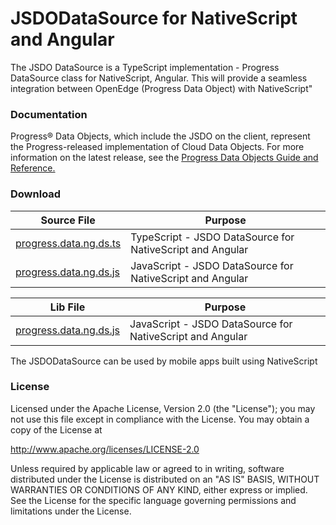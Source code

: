 # JSDODataSource for NativeScript and Angular
The JSDO DataSource is a TypeScript implementation - Progress DataSource class for NativeScript, Angular. This will provide a seamless integration between OpenEdge (Progress Data Object) with NativeScript"  

### Documentation
Progress® Data Objects, which include the JSDO on the client, represent the Progress-released implementation of Cloud Data Objects. For more information on the latest release, see the <a href="https://documentation.progress.com/output/pdo">Progress Data Objects Guide and Reference.</a>

### Download<a name="download"></a>


| Source File| Purpose | 
| ---------- | ------- | 
| [progress.data.ng.ds.ts](https://github.com/progress/JSDO/blob/master/src/progress.data.ng.ds.js) | TypeScript - JSDO DataSource for NativeScript and Angular |
| [progress.data.ng.ds.js](https://github.com/progress/JSDO/blob/master/src/progress.data.ng.ds.js) | JavaScript - JSDO DataSource for NativeScript and Angular |


| Lib File| Purpose | 
| ------- | ------- | 
| [progress.data.ng.ds.js](https://github.com/progress/JSDO/blob/master/src/progress.data.ng.ds.js) | JavaScript - JSDO DataSource for NativeScript and Angular |

The JSDODataSource can be used by mobile apps built using NativeScript

### License
Licensed under the Apache License, Version 2.0 (the "License"); you may not use this file except in compliance with the License. You may obtain a copy of the License at

http://www.apache.org/licenses/LICENSE-2.0

Unless required by applicable law or agreed to in writing, software distributed under the License is distributed on an "AS IS" BASIS, WITHOUT WARRANTIES OR CONDITIONS OF ANY KIND, either express or implied. See the License for the specific language governing permissions and limitations under the License.
